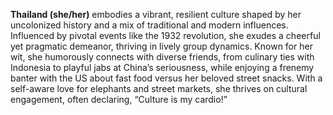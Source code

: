 **Thailand (she/her)** embodies a vibrant, resilient culture shaped by her uncolonized history and a mix of traditional and modern influences. Influenced by pivotal events like the 1932 revolution, she exudes a cheerful yet pragmatic demeanor, thriving in lively group dynamics. Known for her wit, she humorously connects with diverse friends, from culinary ties with Indonesia to playful jabs at China’s seriousness, while enjoying a frenemy banter with the US about fast food versus her beloved street snacks. With a self-aware love for elephants and street markets, she thrives on cultural engagement, often declaring, “Culture is my cardio!”